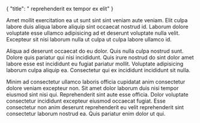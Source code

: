 {
  "title": " reprehenderit ex tempor ex elit"
}

Amet mollit exercitation ea ut sunt sint sint veniam aute veniam. Elit culpa labore duis aliqua labore aliquip sint occaecat nostrud id. Laborum dolore voluptate esse ullamco adipisicing ad et deserunt voluptate nulla velit. Excepteur sit nisi laborum nulla ut culpa ut culpa labore ullamco id.

Aliqua ad deserunt occaecat do eu dolor. Quis nulla culpa nostrud sunt. Dolore quis pariatur qui nisi incididunt. Quis irure nostrud do sint dolor amet labore esse est incididunt eu fugiat pariatur mollit. Voluptate adipisicing laborum culpa aliquip ea. Consectetur qui ex incididunt incididunt sit nulla.

Minim ad consectetur ullamco laboris officia cupidatat anim consectetur dolore veniam excepteur non. Sit amet dolor laborum duis nisi tempor eiusmod sint nisi qui. Reprehenderit sint aute esse officia. Dolor voluptate consectetur incididunt excepteur eiusmod occaecat fugiat. Esse consectetur non anim deserunt reprehenderit eu velit reprehenderit sint consectetur laborum nostrud ea. Quis pariatur enim dolor ut qui.